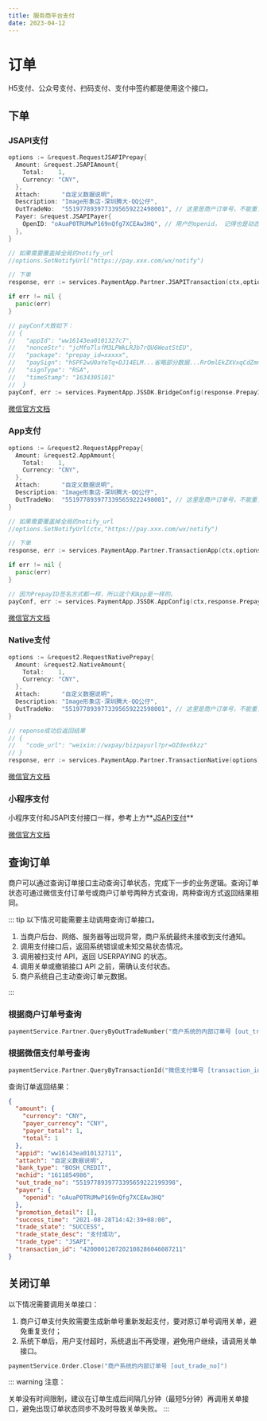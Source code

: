 ```yaml
---
title: 服务商平台支付
date: 2023-04-12
---
```


# 订单

H5支付、公众号支付、扫码支付、支付中签约都是使用这个接口。

## 下单

### JSAPI支付

``` go
options := &request.RequestJSAPIPrepay{
  Amount: &request.JSAPIAmount{
    Total:    1,
    Currency: "CNY",
  },
  Attach:      "自定义数据说明",
  Description: "Image形象店-深圳腾大-QQ公仔",
  OutTradeNo:  "5519778939773395659222498001", // 这里是商户订单号，不能重复提交给微信
  Payer: &request.JSAPIPayer{
    OpenID: "oAuaP0TRUMwP169nQfg7XCEAw3HQ", // 用户的openid， 记得也是动态的。
  },
}

// 如果需要覆盖掉全局的notify_url
//options.SetNotifyUrl("https://pay.xxx.com/wx/notify")

// 下单
response, err := services.PaymentApp.Partner.JSAPITransaction(ctx,options)

if err != nil {
  panic(err)
}

// payConf大致如下：
// {
//   "appId": "ww16143ea0101327c7",
//   "nonceStr": "jcMfo7lsfM3LPWkLRJb7rQU6WeatStEU",
//   "package": "prepay_id=xxxxx",
//   "paySign": "hSPF2wU0aYeTq+DJ14ELM...省略部分数据...RrOmlEkZXVxqCdZmniLdA==",
//   "signType": "RSA",
//   "timeStamp": "1634305101"
//  }
payConf, err := services.PaymentApp.JSSDK.BridgeConfig(response.PrepayID, true)

```

[微信官方文档](https://pay.weixin.qq.com/wiki/doc/apiv3/apis/chapter3_1_1.shtml)

### App支付

``` go
options := &request2.RequestAppPrepay{
  Amount: &request2.AppAmount{
    Total:    1,
    Currency: "CNY",
  },
  Attach:      "自定义数据说明",
  Description: "Image形象店-深圳腾大-QQ公仔",
  OutTradeNo:  "5519778939773395659222498001", // 这里是商户订单号，不能重复提交给微信
}

// 如果需要覆盖掉全局的notify_url
//options.SetNotifyUrl(ctx,"https://pay.xxx.com/wx/notify")

// 下单
response, err := services.PaymentApp.Partner.TransactionApp(ctx,options)

if err != nil {
  panic(err)
}

// 因为PrepayID签名方式都一样，所以这个和App是一样的。
payConf, err := services.PaymentApp.JSSDK.AppConfig(ctx,response.PrepayID, true)
```

[微信官方文档](https://pay.weixin.qq.com/wiki/doc/apiv3/apis/chapter3_2_1.shtml)

### Native支付

``` go
options := &request2.RequestNativePrepay{
  Amount: &request2.NativeAmount{
    Total:    1,
    Currency: "CNY",
  },
  Attach:      "自定义数据说明",
  Description: "Image形象店-深圳腾大-QQ公仔",
  OutTradeNo:  "5519778939773395659222598001", // 这里是商户订单号，不能重复提交给微信
}

// reponse成功后返回结果
// {
//   "code_url": "weixin://wxpay/bizpayurl?pr=OZdex6kzz"
// }
response, err := services.PaymentApp.Partner.TransactionNative(options)
```

[微信官方文档](https://pay.weixin.qq.com/wiki/doc/apiv3/apis/chapter3_4_1.shtml)

### 小程序支付

小程序支付和JSAPI支付接口一样，参考上方**[JSAPI支付](#JSAPI支付)**

[微信官方文档](https://pay.weixin.qq.com/wiki/doc/apiv3/apis/chapter3_5_1.shtml)



## 查询订单

商户可以通过查询订单接口主动查询订单状态，完成下一步的业务逻辑。查询订单状态可通过微信支付订单号或商户订单号两种方式查询，两种查询方式返回结果相同。

::: tip
以下情况可能需要主动调用查询订单接口。

1. 当商户后台、网络、服务器等出现异常，商户系统最终未接收到支付通知。
2. 调用支付接口后，返回系统错误或未知交易状态情况。
3. 调用被扫支付 API，返回 USERPAYING 的状态。
4. 调用关单或撤销接口 API 之前，需确认支付状态。
5. 商户系统自己主动查询订单元数据。

:::

### 根据商户订单号查询
```go
paymentService.Partner.QueryByOutTradeNumber("商户系统的内部订单号 [out_trade_no]")
```

### 根据微信支付单号查询
``` go
paymentService.Partner.QueryByTransactionId("微信支付单号 [transaction_id]")
```

查询订单返回结果：
``` json
{
  "amount": {
    "currency": "CNY",
    "payer_currency": "CNY",
    "payer_total": 1,
    "total": 1
  },
  "appid": "ww16143ea010132711",
  "attach": "自定义数据说明",
  "bank_type": "BOSH_CREDIT",
  "mchid": "1611854986",
  "out_trade_no": "5519778939773395659222199398",
  "payer": {
    "openid": "oAuaP0TRUMwP169nQfg7XCEAw3HQ"
  },
  "promotion_detail": [],
  "success_time": "2021-08-28T14:42:39+08:00",
  "trade_state": "SUCCESS",
  "trade_state_desc": "支付成功",
  "trade_type": "JSAPI",
  "transaction_id": "4200001207202108286046087211"
}
```

## 关闭订单

以下情况需要调用关单接口：
1. 商户订单支付失败需要生成新单号重新发起支付，要对原订单号调用关单，避免重复支付；
2. 系统下单后，用户支付超时，系统退出不再受理，避免用户继续，请调用关单接口。

``` go
paymentService.Order.Close("商户系统的内部订单号 [out_trade_no]")
```

::: warning
注意： 

关单没有时间限制，建议在订单生成后间隔几分钟（最短5分钟）再调用关单接口，避免出现订单状态同步不及时导致关单失败。
:::

